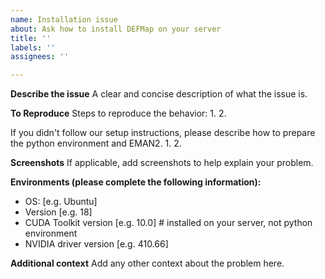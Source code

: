 ```yaml
---
name: Installation issue
about: Ask how to install DEFMap on your server
title: ''
labels: ''
assignees: ''

---
```


**Describe the issue**
A clear and concise description of what the issue is.

**To Reproduce**
Steps to reproduce the behavior:
1. 
2. 

If you didn't follow our setup instructions, please describe how to prepare the python environment and EMAN2. 
1. 
2. 

**Screenshots**
If applicable, add screenshots to help explain your problem.

**Environments (please complete the following information):**
 - OS: [e.g. Ubuntu]
 - Version [e.g. 18]
 - CUDA Toolkit version [e.g. 10.0]  # installed on your server, not python environment
 - NVIDIA driver version [e.g. 410.66]

**Additional context**
Add any other context about the problem here.
